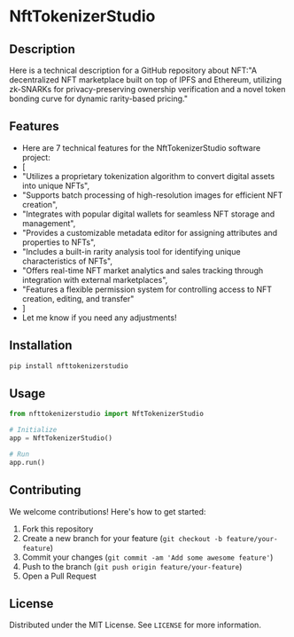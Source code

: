 # NftTokenizerStudio

## Description

Here is a technical description for a GitHub repository about NFT:"A decentralized NFT marketplace built on top of IPFS and Ethereum, utilizing zk-SNARKs for privacy-preserving ownership verification and a novel token bonding curve for dynamic rarity-based pricing."

## Features

- Here are 7 technical features for the NftTokenizerStudio software project:
- [
- "Utilizes a proprietary tokenization algorithm to convert digital assets into unique NFTs",
- "Supports batch processing of high-resolution images for efficient NFT creation",
- "Integrates with popular digital wallets for seamless NFT storage and management",
- "Provides a customizable metadata editor for assigning attributes and properties to NFTs",
- "Includes a built-in rarity analysis tool for identifying unique characteristics of NFTs",
- "Offers real-time NFT market analytics and sales tracking through integration with external marketplaces",
- "Features a flexible permission system for controlling access to NFT creation, editing, and transfer"
- ]
- Let me know if you need any adjustments!
## Installation

```bash
pip install nfttokenizerstudio
```

## Usage

```python
from nfttokenizerstudio import NftTokenizerStudio

# Initialize
app = NftTokenizerStudio()

# Run
app.run()
```

## Contributing

We welcome contributions! Here's how to get started:

1. Fork this repository
2. Create a new branch for your feature (`git checkout -b feature/your-feature`)
3. Commit your changes (`git commit -am 'Add some awesome feature'`)
4. Push to the branch (`git push origin feature/your-feature`)
5. Open a Pull Request

## License

Distributed under the MIT License. See `LICENSE` for more information.
